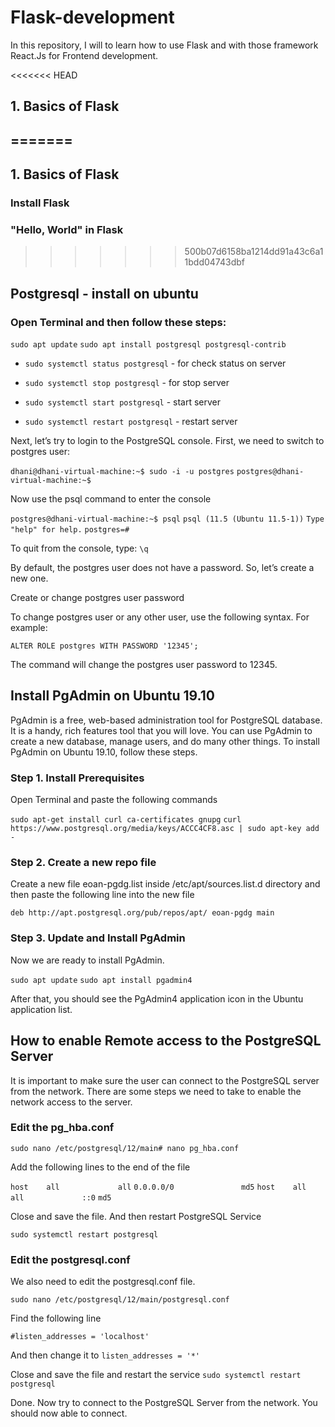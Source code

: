 # Flask-development
In this repository, I will to learn how to use Flask and with those framework React.Js for Frontend development.

<<<<<<< HEAD
## 1. Basics of Flask

=======
---
## 1. Basics of Flask 
### Install Flask
### "Hello, World" in Flask
>>>>>>> 500b07d6158ba1214dd91a43c6a11bdd04743dbf

## Postgresql - install on ubuntu

### Open Terminal and then follow these steps:
`sudo apt update`
`sudo apt install postgresql postgresql-contrib`

* `sudo systemctl status postgresql` - for check status on server
* `sudo systemctl stop postgresql` - for stop server
* `sudo systemctl start postgresql` - start server

* `sudo systemctl restart postgresql` - restart server


Next, let’s try to login to the PostgreSQL console.
First, we need to switch to postgres user:

`dhani@dhani-virtual-machine:~$ sudo -i -u postgres`
`postgres@dhani-virtual-machine:~$` 


Now use the psql command to enter the console

`postgres@dhani-virtual-machine:~$ psql`
`psql (11.5 (Ubuntu 11.5-1))`
`Type "help" for help.`
`postgres=# `

To quit from the console, type:
`\q`


By default, the postgres user does not have a password. So, let’s create a new one.

Create or change postgres user password

To change postgres user or any other user, use the following syntax. For example:

`ALTER ROLE postgres WITH PASSWORD '12345';`

The command will change the postgres user password to 12345.

## Install PgAdmin on Ubuntu 19.10
PgAdmin is a free, web-based administration tool for PostgreSQL database. It is a handy, rich features tool that you will love. You can use PgAdmin to create a new database, manage users, and do many other things. To install PgAdmin on Ubuntu 19.10, follow these steps.

### Step 1. Install Prerequisites
Open Terminal and paste the following commands

`sudo apt-get install curl ca-certificates gnupg`
`curl https://www.postgresql.org/media/keys/ACCC4CF8.asc | sudo apt-key add -`

### Step 2. Create a new repo file

Create a new file eoan-pgdg.list inside /etc/apt/sources.list.d directory and then paste the following line into the new file

`deb http://apt.postgresql.org/pub/repos/apt/ eoan-pgdg main`

### Step 3. Update and Install PgAdmin

Now we are ready to install PgAdmin.

`sudo apt update`
`sudo apt install pgadmin4`

After that, you should see the PgAdmin4 application icon in the Ubuntu application list.


## How to enable Remote access to the PostgreSQL Server
It is important to make sure the user can connect to the PostgreSQL server from the network. There are some steps we need to take to enable the network access to the server.

### Edit the pg_hba.conf

`sudo nano /etc/postgresql/12/main# nano pg_hba.conf`

Add the following lines to the end of the file

`host    all             all`
`0.0.0.0/0               md5`
`host    all             all             ::0`
`md5`

Close and save the file. And then restart PostgreSQL Service

`sudo systemctl restart postgresql`

### Edit the postgresql.conf

We also need to edit the postgresql.conf file.

`sudo nano /etc/postgresql/12/main/postgresql.conf`

Find the following line

`#listen_addresses = 'localhost'` 

And then change it to
`listen_addresses = '*'`

Close and save the file and restart the service
`sudo systemctl restart postgresql`

Done. Now try to connect to the PostgreSQL Server from the network. You should now able to connect.
